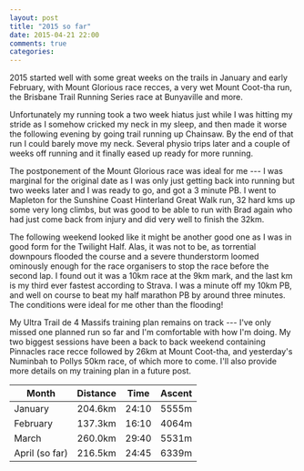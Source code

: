 ```yaml
---
layout: post
title: "2015 so far"
date: 2015-04-21 22:00
comments: true
categories: 
---
```

2015 started well with some great weeks on the trails in January
and early February, with Mount Glorious race recces, 
a very wet Mount Coot-tha run, the
Brisbane Trail Running Series race at Bunyaville and more.

Unfortunately my running took a two week hiatus just while I was hitting
my stride as I somehow cricked my neck in my sleep, and then made it
worse the following evening by going trail running up Chainsaw. By the
end of that run I could barely move my neck. Several physio trips later
and a couple of weeks off running and it finally eased up ready for more
running.

The postponement of the Mount Glorious race was ideal for me --- I was
marginal for the original date as I was only just getting back into
running but two weeks later and I was ready to go, and got a 3 minute
PB. I went to Mapleton for the Sunshine Coast Hinterland Great Walk run,
32 hard kms up some very long climbs, but was good to be able to run
with Brad again who had just come back from injury and did very well
to finish the 32km.

The following weekend looked like it might be another good one as I
was in good form for the Twilight Half. Alas, it was not to be, as
torrential downpours flooded the course and a severe thunderstorm loomed
ominously enough for the race organisers to stop the race before
the second lap. I found out it was a 10km race at the 9km mark, and
the last km is my third ever fastest according to Strava. I was a
minute off my 10km PB, and well on course to beat my half marathon
PB by around three minutes. The conditions were ideal for me other
than the flooding!

My Ultra Trail de 4 Massifs training plan remains on track --- I've only
missed one planned run so far and I'm comfortable with how I'm doing.
My two biggest sessions have been a back to back weekend containing Pinnacles
race recce followed by 26km at Mount Coot-tha, and yesterday's
Numinbah to Pollys 50km race, of which more to come. I'll also provide
more details on my training plan in a future post.

<table class="table">
<thead>
<tr>
<th> Month          </th>
<th style="text-align:center;"> Distance </th>
<th style="text-align:center;"> Time  </th>
<th style="text-align:center;"> Ascent </th>
</tr>
</thead>
<tbody>
<tr>
<td> January        </td>
<td style="text-align:center;"> 204.6km  </td>
<td style="text-align:center;"> 24:10 </td>
<td style="text-align:center;"> 5555m  </td>
</tr>
<tr>
<td> February       </td>
<td style="text-align:center;"> 137.3km  </td>
<td style="text-align:center;"> 16:10 </td>
<td style="text-align:center;"> 4064m  </td>
</tr>
<tr>
<td> March          </td>
<td style="text-align:center;"> 260.0km  </td>
<td style="text-align:center;"> 29:40 </td>
<td style="text-align:center;"> 5531m  </td>
</tr>
<tr>
<td> April (so far) </td>
<td style="text-align:center;"> 216.5km  </td>
<td style="text-align:center;"> 24:45 </td>
<td style="text-align:center;"> 6339m  </td>
</tr>
</tbody>
</table>

</div>
